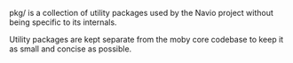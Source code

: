 pkg/ is a collection of utility packages used by the Navio project without being specific to its internals.

Utility packages are kept separate from the moby core codebase to keep it as small and concise as possible.
